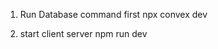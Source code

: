 <!-- steps -->

1. Run Database command first
   npx convex dev

2. start client server
   npm run dev
